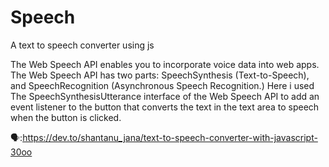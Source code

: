 # Speech
A text to speech converter using js

The Web Speech API enables you to incorporate voice data into web apps. The Web Speech API has two parts: SpeechSynthesis (Text-to-Speech), and SpeechRecognition (Asynchronous Speech Recognition.)
Here i used The SpeechSynthesisUtterance interface of the Web Speech API to add an event listener to the button that converts the text in the text area to speech when the button is clicked.

🗣️:https://dev.to/shantanu_jana/text-to-speech-converter-with-javascript-30oo
                          
